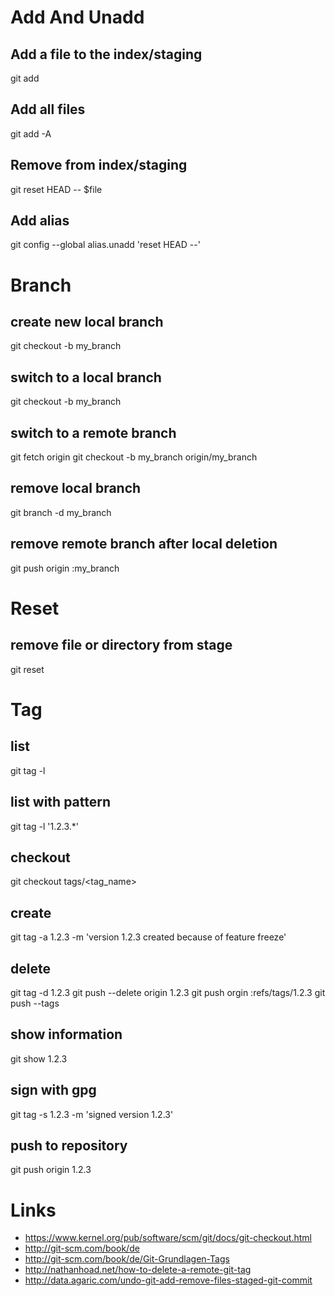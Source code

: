 Add And Unadd
=============

Add a file to the index/staging
-------------------------------

git add

Add all files
-------------

git add -A

Remove from index/staging
-------------------------

git reset HEAD -- $file

Add alias
---------

git config --global alias.unadd 'reset HEAD --'

Branch
======

create new local branch
-----------------------

git checkout -b my_branch

switch to a local branch
------------------------

git checkout -b my_branch

switch to a remote branch
-------------------------

git fetch origin
git checkout -b my_branch origin/my_branch

remove local branch
-------------------

git branch -d my_branch

remove remote branch after local deletion
-----------------------------------------

git push origin :my_branch

Reset
=====

remove file or directory from stage
-----------------------------------

git reset <name>

Tag
===

list
----

git tag -l

list with pattern
-----------------

git tag -l '1.2.3.*'

checkout
--------

git checkout tags/<tag_name>

create
------

git tag -a 1.2.3 -m 'version 1.2.3 created because of feature freeze'

delete
------

git tag -d 1.2.3
git push --delete origin 1.2.3
git push orgin :refs/tags/1.2.3
git push --tags

show information
----------------

git show 1.2.3

sign with gpg
-------------

git tag -s 1.2.3 -m 'signed version 1.2.3'

push to repository
------------------

git push origin 1.2.3

Links
=====

* https://www.kernel.org/pub/software/scm/git/docs/git-checkout.html
* http://git-scm.com/book/de
* http://git-scm.com/book/de/Git-Grundlagen-Tags
* http://nathanhoad.net/how-to-delete-a-remote-git-tag
* http://data.agaric.com/undo-git-add-remove-files-staged-git-commit
